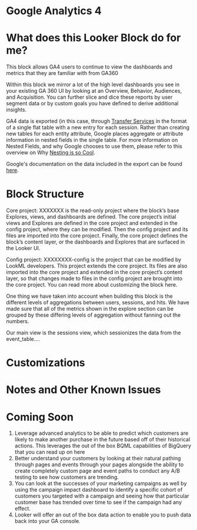# Google Analytics 4

# What does this Looker Block do for me?

This block allows GA4 users to continue to view the dashboards and metrics that they are familiar with from GA360

Within this block we mirror a lot of the high level dashboards you see in your existing GA 360 UI by looking at an Overview, Behavior, Audiences, and Acquisition. You can further slice and dice these reports by user segment data or by custom goals you have defined to derive additional insights.


GA4 data is exported (in this case, through [Transfer Services](https://cloud.google.com/bigquery/transfer/) in the format of a single flat table with a new entry for each session. Rather than creating new tables for each entity attribute, Google places aggregate or attribute information in nested fields in the single table.  For more information on Nested Fields, and why Google chooses to use them, please refer to this overview on Why [Nesting is so Cool](https://looker.com/blog/why-nesting-is-so-cool).

Google's documentation on the data included in the export can be found [here](https://support.google.com/analytics/answer/7029846?hl=en).



# Block Structure
Core project: XXXXXXX is the read-only project where the block’s base Explores, views, and dashboards are defined. The core project’s initial views and Explores are defined in the core project and extended in the config project, where they can be modified. Then the config project and its files are imported into the core project. Finally, the core project defines the block’s content layer, or the dashboards and Explores that are surfaced in the Looker UI.

Config project: XXXXXXXX-config is the project that can be modified by LookML developers. This project extends the core project. Its files are also imported into the core project and extended in the core project’s content layer, so that changes made to files in the config project are brought into the core project. You can read more about customizing the block here.

One thing we have taken into account when building this block is the different levels of aggregations between users, sessions, and hits. We have made sure that all of the metrics shown in the explore section can be grouped by these differing levels of aggregation without fanning out the numbers.

Our main view is the sessions view, which sessionizes the data from the event_table....


# Customizations


# Notes and Other Known Issues




# Coming Soon
1. Leverage advanced analytics to be able to predict which customers are likely to make another purchase in the future based off of their historical actions. This leverages the out of the box BQML capabilities of BigQuery that you can read up on here
2. Better understand your customers by looking at their natural pathing through pages and events through your pages alongside the ability to create completely custom page and event paths to conduct any A/B testing to see how customers are trending.
3. You can look at the successes of your marketing campaigns as well by using the campaign impact dashboard to identify a specific cohort of customers you targeted with a campaign and seeing how that particular customer base has trended over time to see if the campaign had any effect.
4. Looker will offer an out of the box data action to enable you to push data back into your GA console.
